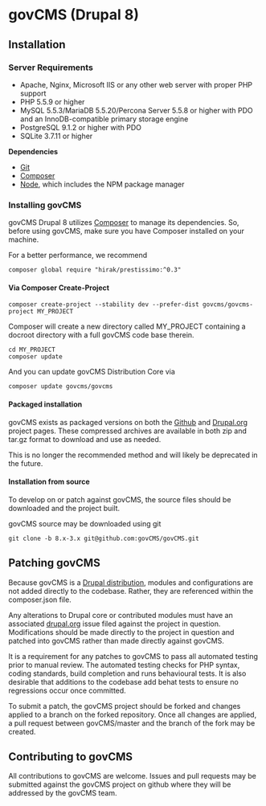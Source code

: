 # govCMS (Drupal 8)

## Installation

### Server Requirements

* Apache, Nginx, Microsoft IIS or any other web server with proper PHP support
* PHP 5.5.9 or higher
* MySQL 5.5.3/MariaDB 5.5.20/Percona Server 5.5.8 or higher with PDO and an InnoDB-compatible primary storage engine
* PostgreSQL 9.1.2 or higher with PDO
* SQLite 3.7.11 or higher

**Dependencies**

* [Git](http://git-scm.com/)
* [Composer](https://getcomposer.org/)
* [Node](https://nodejs.org/en/), which includes the NPM package manager

### Installing govCMS

govCMS Drupal 8 utilizes [Composer](https://getcomposer.org/) to manage its dependencies. So, before using govCMS, make sure you have Composer installed on your machine.

For a better performance, we recommend 

```
composer global require "hirak/prestissimo:^0.3"
```

#### Via Composer Create-Project

```
composer create-project --stability dev --prefer-dist govcms/govcms-project MY_PROJECT
```

Composer will create a new directory called MY_PROJECT containing a docroot directory with a full govCMS code base therein. 

```
cd MY_PROJECT
composer update
```

And you can update govCMS Distribution Core via
```
composer update govcms/govcms
```

#### Packaged installation

govCMS exists as packaged versions on both the [Github](https://github.com/govCMS/govCMS) and [Drupal.org](https://www.drupal.org/project/govcms) project pages. These compressed archives are available in both zip and tar.gz format to download and use as needed.

This is no longer the recommended method and will likely be deprecated in the future.

#### Installation from source

To develop on or patch against govCMS, the source files should be downloaded and the project built.

govCMS source may be downloaded using git

```
git clone -b 8.x-3.x git@github.com:govCMS/govCMS.git
```

## Patching govCMS

Because govCMS is a [Drupal distribution](https://www.drupal.org/documentation/build/distributions), modules and configurations are not added directly to the codebase. Rather, they are referenced within the composer.json file.

Any alterations to Drupal core or contributed modules must have an associated [drupal.org](https://www.drupal.org) issue filed against the project in question. Modifications should be made directly to the project in question and patched into govCMS rather than made directly against govCMS.

It is a requirement for any patches to govCMS to pass all automated testing prior to manual review. The automated testing checks for PHP syntax, coding standards, build completion and runs behavioural tests. It is also desirable that additions to the codebase add behat tests to ensure no regressions occur once committed.

To submit a patch, the govCMS project should be forked and changes applied to a branch on the forked repository. Once all changes are applied, a pull request between govCMS/master and the branch of the fork may be created.


## Contributing to govCMS

All contributions to govCMS are welcome. Issues and pull requests may be submitted against the govCMS project on github where they will be addressed by the govCMS team.
